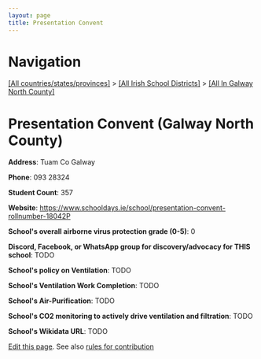 ```yaml
---
layout: page
title: Presentation Convent
---
```

# Navigation

[[All countries/states/provinces]](../../..) > [[All Irish School Districts]](../..) > [[All In Galway North County]](..)

# Presentation Convent (Galway North County)

**Address**: Tuam Co Galway

**Phone**: 093 28324

**Student Count**: 357

**Website**: <https://www.schooldays.ie/school/presentation-convent-rollnumber-18042P>

**School's overall airborne virus protection grade (0-5)**: 0

**Discord, Facebook, or WhatsApp group for discovery/advocacy for THIS school**: TODO

**School's policy on Ventilation**: TODO

**School's Ventilation Work Completion**: TODO

**School's Air-Purification**: TODO

**School's CO2 monitoring to actively drive ventilation and filtration**: TODO

**School's Wikidata URL**: TODO


[Edit this page](https://github.com/ventilate-schools/Ireland/edit/main/./Galway_North_County/Presentation_Convent.md). See also [rules for contribution](../../../contribution-rules/)